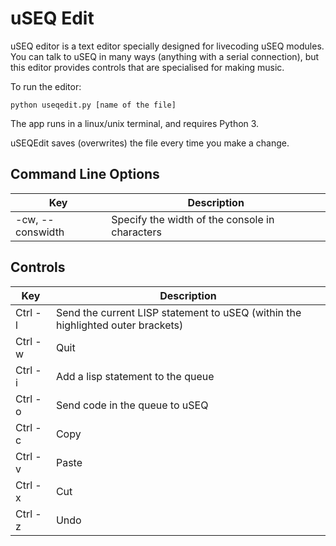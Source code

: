 # uSEQ Edit

uSEQ editor is a text editor specially designed for livecoding uSEQ modules.  You can talk to uSEQ in many ways (anything with a serial connection), but this editor provides controls that are specialised for making music.

To run the editor:

```
python useqedit.py [name of the file]
```

The app runs in a linux/unix terminal, and requires Python 3.

uSEQEdit saves (overwrites) the file every time you make a change.

## Command Line Options

| Key | Description |
| --- | --- |
| -cw, --conswidth | Specify the width of the console in characters |



## Controls

| Key | Description |
| --- | --- |
| Ctrl - l | Send the current LISP statement to uSEQ (within the highlighted outer brackets) |
| Ctrl - w | Quit |
| Ctrl - i | Add a lisp statement to the queue |
| Ctrl - o | Send code in the queue to uSEQ |
| Ctrl - c | Copy |
| Ctrl - v | Paste |
| Ctrl - x | Cut |
| Ctrl - z | Undo |


